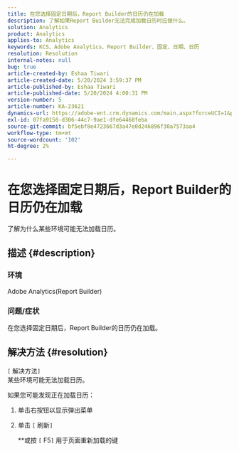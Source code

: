 ```yaml
---
title: 在您选择固定日期后，Report Builder的日历仍在加载
description: 了解如果Report Builder无法完成加载日历时应做什么。
solution: Analytics
product: Analytics
applies-to: Analytics
keywords: KCS、Adobe Analytics、Report Builder、固定、日期、日历
resolution: Resolution
internal-notes: null
bug: true
article-created-by: Eshaa Tiwari
article-created-date: 5/20/2024 3:59:37 PM
article-published-by: Eshaa Tiwari
article-published-date: 5/20/2024 4:00:31 PM
version-number: 5
article-number: KA-23621
dynamics-url: https://adobe-ent.crm.dynamics.com/main.aspx?forceUCI=1&pagetype=entityrecord&etn=knowledgearticle&id=56ce42f1-c116-ef11-9f8a-6045bd02b206
exl-id: 07fa9158-d306-44c7-9ae1-dfe64468feba
source-git-commit: bf5ebf8e4723667d3a47e0d246896f30a7573aa4
workflow-type: tm+mt
source-wordcount: '102'
ht-degree: 2%

---
```


# 在您选择固定日期后，Report Builder的日历仍在加载


了解为什么某些环境可能无法加载日历。

## 描述 {#description}


### 环境

Adobe Analytics(Report Builder)

### 问题/症状

在您选择固定日期后，Report Builder的日历仍在加载。


## 解决方法 {#resolution}

`[` 解决方法`]` <br>
某些环境可能无法加载日历。

如果您可能发现正在加载日历：

1. 单击右按钮以显示弹出菜单
2. 单击 `[` 刷新`]`

   \*\*或按 `[` F5`]`  用于页面重新加载的键
